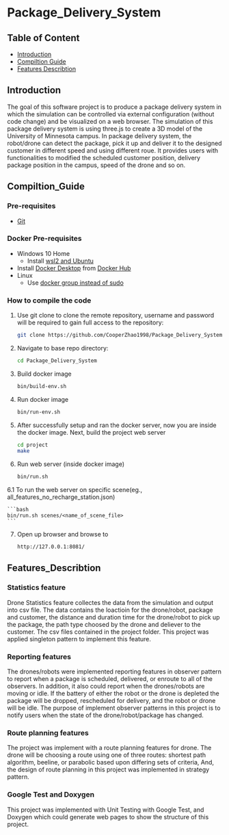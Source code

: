 # Package_Delivery_System


## Table of Content

- [Introduction](#Introduction)
- [Compiltion Guide](#Compiltion_Guide)
- [Features Describtion](#Features_Describtion)


## Introduction
The goal of this software project is to produce a package delivery system in which the simulation can be controlled via external configuration (without code change) and be visualized on a web browser. The simulation of this package delivery system is using three.js to create a 3D model of the University of Minnesota campus.
In package delivery system, the robot/drone can detect the package, pick it up and deliver it to the designed customer in different speed and using different roue. 
It provides users with functionalities to modified the scheduled customer position, delivery package position in the campus, speed of the drone and so on.



## Compiltion_Guide


### Pre-requisites
  * [Git](https://git-scm.com/)

### Docker Pre-requisites
  * Windows 10 Home
    * Install [wsl2 and Ubuntu](https://www.youtube.com/watch?v=ilKQHAFeQR0&list=RDCMUCzLbHrU7U3cUDNQWWAqjceA&start_radio=1&t=7)
  * Install [Docker Desktop](https://hub.docker.com/?overlay=onboarding) from [Docker Hub](https://hub.docker.com/)
  * Linux
    * Use [docker group instead of sudo](https://www.digitalocean.com/community/tutorials/how-to-install-and-use-docker-on-ubuntu-18-04)



### How to compile the code
1. Use git clone to clone the remote repository, username and password will be required to gain full access to the repository:

    ```bash
    git clone https://github.com/CooperZhao1998/Package_Delivery_System.git
    ```
    
2. Navigate to base repo directory:

    ```bash
    cd Package_Delivery_System
    ```

3. Build docker image

    ```bash
    bin/build-env.sh
    ```

4. Run docker image

    ```bash
    bin/run-env.sh
    ```

5. After successfully setup and ran the docker server, now you are inside the docker image. 
Next, build the project web server

    ```bash
    cd project
    make
    ```
    
6. Run web server (inside docker image)

    ```bash
    bin/run.sh
    ```

6.1 To run the web server on specific scene(eg., all_features_no_recharge_station.json)
    
    ```bash
    bin/run.sh scenes/<name_of_scene_file>
    ```
7. Open up browser and browse to 

    ```bash
    http://127.0.0.1:8081/
    ```



## Features_Describtion

### Statistics feature 
Drone Statistics feature collectes the data from the simulation and output into csv file. The data contains the loactioin for the drone/robot, package and customer, the distance and duration time for the drone/robot to pick up the package, the path type choosed by the drone and deliever to the customer. The csv files contained in the project folder. This project was applied singleton pattern to implement this feature. 

### Reporting features
The drones/robots were implemented reporting features in observer pattern to report when a package is scheduled, delivered, or enroute to all of the observers.
In addition, it also could report when the drones/robots are moving or idle. If the battery of either the robot or the drone is depleted the package will be dropped, rescheduled for delivery, and the robot or drone will be idle. The purpose of implement observer patterns in this project is to notify users when the state of the drone/robot/package has changed.

### Route planning features
The project was implement with a route planning features for drone. The drone will be choosing a route using one of three routes: shortest path algorithm, beeline, or parabolic based upon differing sets of criteria, 
And, the design of route planning in this project was implemented in strategy pattern.

### Google Test and Doxygen
This project was implemented with Unit Testing with Google Test, and Doxygen which could generate web pages to show the structure of this project.
